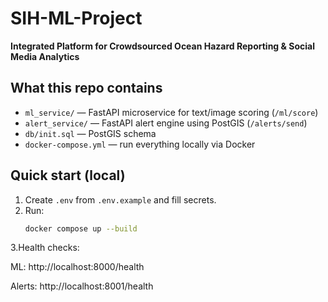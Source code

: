 # SIH-ML-Project

**Integrated Platform for Crowdsourced Ocean Hazard Reporting & Social Media Analytics**

## What this repo contains
- `ml_service/` — FastAPI microservice for text/image scoring (`/ml/score`)
- `alert_service/` — FastAPI alert engine using PostGIS (`/alerts/send`)
- `db/init.sql` — PostGIS schema
- `docker-compose.yml` — run everything locally via Docker

## Quick start (local)
1. Create `.env` from `.env.example` and fill secrets.
2. Run:
   ```bash
   docker compose up --build
3.Health checks:

ML: http://localhost:8000/health

Alerts: http://localhost:8001/health
